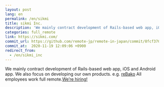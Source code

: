 ```yaml
---
layout: post
lang: en
permalink: /en/sikmi
title: sikmi Inc.
description: 'We mainly contract development of Rails-based web app, iOS and Android app. We also focus on developing our own products. e.g. reBako All employees work full remote.We’re hiring!'
categories: full_remote
link: https://sikmi.com/
commit_url: https://github.com/remote-jp/remote-in-japan/commit/8fcf3702f5c5865e7410ae45ceea1a5494884d1e
commit_at:  2020-11-19 12:09:06 +0900
redirect_from:
  - /en/sikmi_inc
---
```


<p>We mainly contract development of Rails-based web app, iOS and Android app. We also focus on developing our own products. e.g. <a href="https://landing.rebako.io/">reBako</a> All employees work full remote.<a href="https://blog.sikmi.com/blog/%E7%8F%BE%E5%9C%A8%E5%8B%9F%E9%9B%86%E4%B8%AD%E3%81%AE%E3%83%9D%E3%82%B8%E3%82%B7%E3%83%A7%E3%83%B3">We’re hiring!</a></p>
